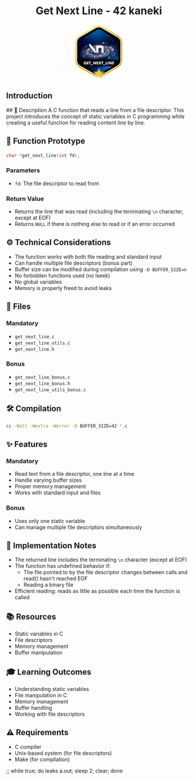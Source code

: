 <h1 align="center">Get Next Line - 42 kaneki</h1>
<p align="center">
  <a href="https://github.com/KanekiEzz/1337_Get_Next_Line_42">
    <img src="https://raw.githubusercontent.com/KanekiEzz/kaneki_badges/refs/heads/main/get_next_linem.png" alt="42 Badge">
  </a>
</p>
<h2 >Introduction</h2>
## 📝 Description
A C function that reads a line from a file descriptor. This project introduces the concept of static variables in C programming while creating a useful function for reading content line by line.

## 🎯 Function Prototype
```c
char *get_next_line(int fd);
```

### Parameters
- `fd`: The file descriptor to read from

### Return Value
- Returns the line that was read (including the terminating `\n` character, except at EOF)
- Returns `NULL` if there is nothing else to read or if an error occurred

## ⚙️ Technical Considerations
- The function works with both file reading and standard input
- Can handle multiple file descriptors (bonus part)
- Buffer size can be modified during compilation using `-D BUFFER_SIZE=n`
- No forbidden functions used (no lseek)
- No global variables
- Memory is properly freed to avoid leaks

## 📁 Files
### Mandatory
- `get_next_line.c`
- `get_next_line_utils.c`
- `get_next_line.h`

### Bonus
- `get_next_line_bonus.c`
- `get_next_line_bonus.h`
- `get_next_line_utils_bonus.c`

## 🛠️ Compilation
```bash
cc -Wall -Wextra -Werror -D BUFFER_SIZE=42 *.c
```

## ✨ Features
### Mandatory
- Read text from a file descriptor, one line at a time
- Handle varying buffer sizes
- Proper memory management
- Works with standard input and files

### Bonus
- Uses only one static variable
- Can manage multiple file descriptors simultaneously

## 🚨 Implementation Notes
- The returned line includes the terminating `\n` character (except at EOF)
- The function has undefined behavior if:
  - The file pointed to by the file descriptor changes between calls and read() hasn't reached EOF
  - Reading a binary file
- Efficient reading: reads as little as possible each time the function is called

## 📚 Resources
- Static variables in C
- File descriptors
- Memory management
- Buffer manipulation

## 🎓 Learning Outcomes
- Understanding static variables
- File manipulation in C
- Memory management
- Buffer handling
- Working with file descriptors

## ⚠️ Requirements
- C compiler
- Unix-based system (for file descriptors)
- Make (for compilation)



;; while true; do leaks a.out; sleep 2; clear; done